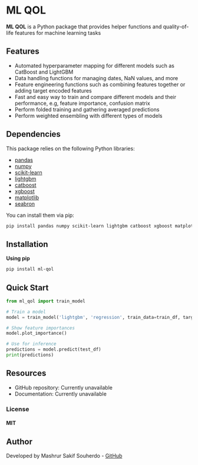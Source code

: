 # ML QOL

**ML QOL** is a Python package that provides helper functions and quality-of-life features for machine learning tasks

## Features

- Automated hyperparameter mapping for different models such as CatBoost and LightGBM
- Data handling functions for managing dates, NaN values, and more
- Feature engineering functions such as combining features together or adding target encoded features
- Fast and easy way to train and compare different models and their performance, e.g, feature importance, confusion matrix
- Perform folded training and gathering averaged predictions
- Perform weighted ensembling with different types of models

## Dependencies

This package relies on the following Python libraries:

- [pandas](https://pandas.pydata.org/)
- [numpy](https://numpy.org/)
- [scikit-learn](https://scikit-learn.org/)
- [lightgbm](https://github.com/microsoft/LightGBM)
- [catboost](https://catboost.ai/)
- [xgboost](https://github.com/dmlc/xgboost)
- [matplotlib](https://matplotlib.org/)
- [seabron](https://seaborn.pydata.org/)

You can install them via pip:

```bash
pip install pandas numpy scikit-learn lightgbm catboost xgboost matplotlib seaborn
```

## Installation

**Using pip**

```bash
pip install ml-qol
```

## Quick Start

```python
from ml_qol import train_model

# Train a model
model = train_model('lightgbm', 'regression', train_data=train_df, target_col='price')

# Show feature importances
model.plot_importance()

# Use for inference
predictions = model.predict(test_df)
print(predictions)
```

## Resources

- GitHub repository: Currently unavailable
- Documentation: Currently unavailable

### License

#### MIT

## Author

Developed by Mashrur Sakif Souherdo - [GitHub](https://github.com/mashrursakif)
